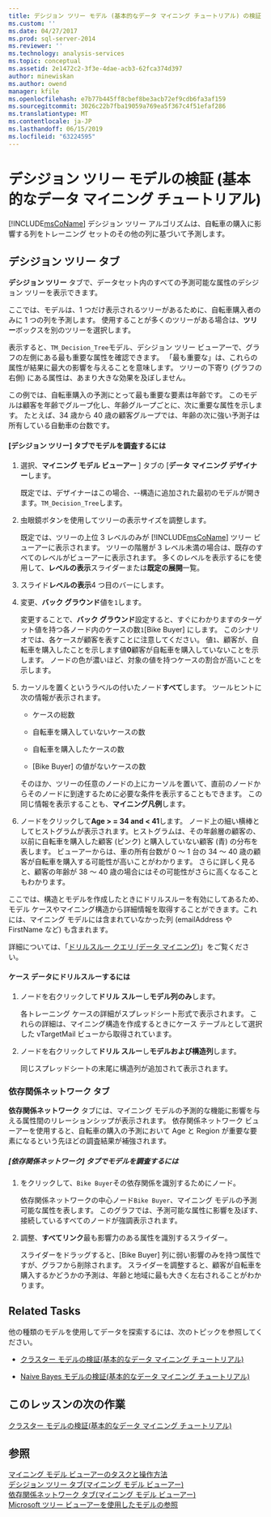 ```yaml
---
title: デシジョン ツリー モデル (基本的なデータ マイニング チュートリアル) の検証 |Microsoft Docs
ms.custom: ''
ms.date: 04/27/2017
ms.prod: sql-server-2014
ms.reviewer: ''
ms.technology: analysis-services
ms.topic: conceptual
ms.assetid: 2e1472c2-3f3e-4dae-acb3-62fca374d397
author: minewiskan
ms.author: owend
manager: kfile
ms.openlocfilehash: e7b77b445ff8cbef8be3acb72ef9cdb6fa3af159
ms.sourcegitcommit: 3026c22b7fba19059a769ea5f367c4f51efaf286
ms.translationtype: MT
ms.contentlocale: ja-JP
ms.lasthandoff: 06/15/2019
ms.locfileid: "63224595"
---
```

# <a name="exploring-the-decision-tree-model-basic-data-mining-tutorial"></a>デシジョン ツリー モデルの検証 (基本的なデータ マイニング チュートリアル)
  [!INCLUDE[msCoName](../includes/msconame-md.md)] デシジョン ツリー アルゴリズムは、自転車の購入に影響する列をトレーニング セットのその他の列に基づいて予測します。  
  

  
##  <a name="Decision_Tree_Tab"></a> デシジョン ツリー タブ  
 **デシジョン ツリー**  タブで、データセット内のすべての予測可能な属性のデシジョン ツリーを表示できます。  
  
 ここでは、モデルは、1 つだけ表示されるツリーがあるために、自転車購入者のみに 1 つの列を予測します。 使用することが多くのツリーがある場合は、**ツリー**ボックスを別のツリーを選択します。  
  
 表示すると、`TM_Decision_Tree`モデル、デシジョン ツリー ビューアーで、グラフの左側にある最も重要な属性を確認できます。 「最も重要な」は、これらの属性が結果に最大の影響を与えることを意味します。 ツリーの下寄り (グラフの右側) にある属性は、あまり大きな効果を及ぼしません。  
  
 この例では、自転車購入の予測にとって最も重要な要素は年齢です。 このモデルは顧客を年齢でグループ化し、年齢グループごとに、次に重要な属性を示します。 たとえば、34 歳から 40 歳の顧客グループでは、年齢の次に強い予測子は所有している自動車の台数です。  
  
#### <a name="to-explore-the-model-in-the-decision-tree-tab"></a>[デシジョン ツリー] タブでモデルを調査するには  
  
1.  選択、**マイニング モデル ビューアー** ] タブの [**データ マイニング デザイナー**します。  
  
     既定では、デザイナーはこの場合、--構造に追加された最初のモデルが開きます。`TM_Decision_Tree`します。  
  
2.  虫眼鏡ボタンを使用してツリーの表示サイズを調整します。  
  
     既定では、ツリーの上位 3 レベルのみが [!INCLUDE[msCoName](../includes/msconame-md.md)] ツリー ビューアーに表示されます。 ツリーの階層が 3 レベル未満の場合は、既存のすべてのレベルがビューアーに表示されます。 多くのレベルを表示するにを使用して、**レベルの表示**スライダーまたは**既定の展開**一覧。  
  
3.  スライド**レベルの表示**4 つ目のバーにします。  
  
4.  変更、**バック グラウンド**値を`1`します。  
  
     変更することで、**バック グラウンド**設定すると、すぐにわかりますのターゲット値を持つ各ノード内のケースの数`1`[Bike Buyer] にします。 このシナリオでは、各ケースが顧客を表すことに注意してください。 値`1`、顧客が、自転車を購入したことを示します値**0**顧客が自転車を購入していないことを示します。 ノードの色が濃いほど、対象の値を持つケースの割合が高いことを示します。  
  
5.  カーソルを置くというラベルの付いたノード**すべて**します。 ツールヒントに次の情報が表示されます。  
  
    -   ケースの総数  
  
    -   自転車を購入していないケースの数  
  
    -   自転車を購入したケースの数  
  
    -   [Bike Buyer] の値がないケースの数  
  
     そのほか、ツリーの任意のノードの上にカーソルを置いて、直前のノードからそのノードに到達するために必要な条件を表示することもできます。 この同じ情報を表示することも、**マイニング凡例**します。  
  
6.  ノードをクリックして**Age > = 34 and < 41**します。 ノード上の細い横棒としてヒストグラムが表示されます。ヒストグラムは、その年齢層の顧客の、以前に自転車を購入した顧客 (ピンク) と購入していない顧客 (青) の分布を表します。 ビューアーからは、車の所有台数が 0 ～ 1 台の 34 ～ 40 歳の顧客が自転車を購入する可能性が高いことがわかります。 さらに詳しく見ると、顧客の年齢が 38 ～ 40 歳の場合にはその可能性がさらに高くなることもわかります。  
  
 ここでは、構造とモデルを作成したときにドリルスルーを有効にしてあるため、モデル ケースやマイニング構造から詳細情報を取得することができます。これには、マイニング モデルには含まれていなかった列 (emailAddress や FirstName など) も含まれます。  
  
 詳細については、「[ドリルスルー クエリ (データ マイニング)](../../2014/analysis-services/data-mining/drillthrough-queries-data-mining.md)」をご覧ください。  
  
#### <a name="to-drill-through-to-case-data"></a>ケース データにドリルスルーするには  
  
1.  ノードを右クリックして**ドリル スルー**し**モデル列のみ**します。  
  
     各トレーニング ケースの詳細がスプレッドシート形式で表示されます。 これらの詳細は、マイニング構造を作成するときにケース テーブルとして選択した vTargetMail ビューから取得されています。  
  
2.  ノードを右クリックして**ドリル スルー**し**モデルおよび構造列**します。  
  
     同じスプレッドシートの末尾に構造列が追加されて表示されます。  
  
  
###  <a name="Dependency_Network_Tab"></a> 依存関係ネットワーク タブ  
 **依存関係ネットワーク** タブには、マイニング モデルの予測的な機能に影響を与える属性間のリレーションシップが表示されます。 依存関係ネットワーク ビューアーを使用すると、自転車の購入の予測において Age と Region が重要な要素になるという先ほどの調査結果が補強されます。  
  
##### <a name="to-explore-the-model-in-the-dependency-network-tab"></a>[依存関係ネットワーク] タブでモデルを調査するには  
  
1.  をクリックして、`Bike Buyer`その依存関係を識別するためにノード。  
  
     依存関係ネットワークの中心ノード`Bike Buyer`、マイニング モデルの予測可能な属性を表します。 このグラフでは、予測可能な属性に影響を及ぼす、接続しているすべてのノードが強調表示されます。  
  
2.  調整、**すべてリンク**最も影響力のある属性を識別するスライダー。  
  
     スライダーをドラッグすると、[Bike Buyer] 列に弱い影響のみを持つ属性ですが、グラフから削除されます。 スライダーを調整すると、顧客が自転車を購入するかどうかの予測は、年齢と地域に最も大きく左右されることがわかります。  
  
## <a name="related-tasks"></a>Related Tasks  
 他の種類のモデルを使用してデータを探索するには、次のトピックを参照してください。  
  
-   [クラスター モデルの検証&#40;基本的なデータ マイニング チュートリアル&#41;](../../2014/tutorials/exploring-the-clustering-model-basic-data-mining-tutorial.md)  
  
-   [Naive Bayes モデルの検証&#40;基本的なデータ マイニング チュートリアル&#41;](../../2014/tutorials/exploring-the-naive-bayes-model-basic-data-mining-tutorial.md)  
  
## <a name="next-task-in-lesson"></a>このレッスンの次の作業  
 [クラスター モデルの検証&#40;基本的なデータ マイニング チュートリアル&#41;](../../2014/tutorials/exploring-the-clustering-model-basic-data-mining-tutorial.md)  
  
## <a name="see-also"></a>参照  
 [マイニング モデル ビューアーのタスクと操作方法](../../2014/analysis-services/data-mining/mining-model-viewer-tasks-and-how-tos.md)   
 [デシジョン ツリー タブ&#40;マイニング モデル ビューアー&#41;](../../2014/analysis-services/decision-tree-tab-mining-model-viewer.md)   
 [依存関係ネットワーク タブ&#40;マイニング モデル ビューアー&#41;](../../2014/analysis-services/dependency-network-tab-mining-model-viewer.md)   
 [Microsoft ツリー ビューアーを使用したモデルの参照](../../2014/analysis-services/data-mining/browse-a-model-using-the-microsoft-tree-viewer.md)  
  
  

